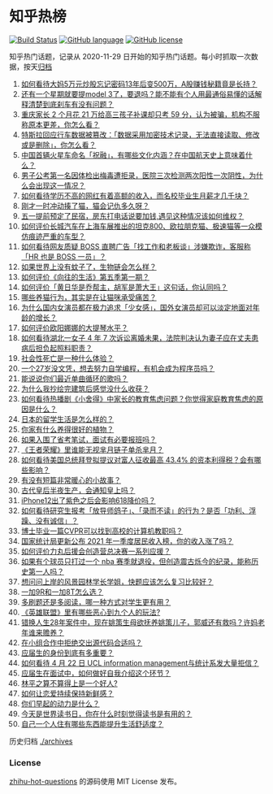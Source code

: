 # 知乎热榜
[![Build Status](https://github.com/ToWeLong/zhihu-hot-questions/workflows/CI/badge.svg)](https://github.com/ToWeLong/zhihu-hot-questions/actions)
[![GitHub language](https://img.shields.io/badge/language-golang-orange.svg)](https://golang.org/)
[![GitHub license](https://img.shields.io/github/license/ToWeLong/zhihu-hot-questions)](https://github.com/ToWeLong/zhihu-hot-questions/blob/main/LICENSE)

知乎热门话题，记录从 2020-11-29 日开始的知乎热门话题。每小时抓取一次数据，按天[归档](./archives)

<!-- BEGIN -->

1. [如何看待大妈5万元炒股忘记密码13年后变500万，A股赚钱秘籍竟是长持？](https://www.zhihu.com/question/456204254)
1. [还有一个星期就要提model 3了，要退吗？能不能有个人用最通俗易懂的话解释清楚到底刹车有没有问题？](https://www.zhihu.com/question/455848161)
1. [重庆家长 2 个月花 21 万给高三孩子补课却只考 59 分，认为被骗，机构不服称原本更差，你怎么看？](https://www.zhihu.com/question/455913315)
1. [特斯拉回应行车数据被篡改：「数据采用加密技术记录，无法直接读取、修改或是删除」，你怎么看？](https://www.zhihu.com/question/456167786)
1. [中国首辆火星车命名「祝融」，有哪些文化内涵？在中国航天史上意味着什么？](https://www.zhihu.com/question/456258477)
1. [男子公考第一名因体检出梅毒遭拒录，医院三次检测两次阳性一次阴性，为什么会出现这一情况？](https://www.zhihu.com/question/456145202)
1. [如何看待学历不高的网红有着高额的收入，而名校毕业生月薪才几千块？](https://www.zhihu.com/question/456187768)
1. [刚才一时冲动揍了猫，猫会记仇多久呀？](https://www.zhihu.com/question/437367035)
1. [五一提前预定了民宿，房东打电话说要加钱,遇见这种情况该如何维权？](https://www.zhihu.com/question/453844788)
1. [如何评价长城汽车在上海车展推出的坦克800、欧拉朋克猫、极速猫等一众模仿痕迹严重的车型？](https://www.zhihu.com/question/456039131)
1. [如何看待网友质疑 BOSS 直聘广告「找工作和老板谈」涉嫌欺诈，客服称「HR 也是 BOSS 一员」？](https://www.zhihu.com/question/456125660)
1. [如果世界上没有蚊子了，生物链会怎么样？](https://www.zhihu.com/question/455684030)
1. [如何评价《向往的生活》第五季第一期？](https://www.zhihu.com/question/456150903)
1. [如何评价「黄日华是乔帮主，胡军是萧大王」这句话，你认同吗？](https://www.zhihu.com/question/455951976)
1. [哪些养猫行为，其实是在让猫咪承受痛苦？](https://www.zhihu.com/question/420597938)
1. [为什么国内女演员都在极力追求「少女感」，国外女演员却可以淡定地面对年龄的增长？](https://www.zhihu.com/question/325351861)
1. [如何评价欧阳娜娜的大提琴水平？](https://www.zhihu.com/question/24905791)
1. [如何看待湖北一女子 4 年 7 次诉讼离婚未果，法院判决认为妻子应在丈夫患病后担负起照料职责？](https://www.zhihu.com/question/456094188)
1. [社会性死亡是一种什么体验？](https://www.zhihu.com/question/310614571)
1. [一个27岁没文凭，想去努力自学编程，有机会成为程序员吗？](https://www.zhihu.com/question/277383605)
1. [能说说你们最近单曲循环的歌吗？](https://www.zhihu.com/question/455677570)
1. [为什么我抄绘完建筑后感觉没什么收获？](https://www.zhihu.com/question/453236749)
1. [如何看待热播剧《小舍得》中家长的教育焦虑问题？你觉得家庭教育焦虑的原因是什么？](https://www.zhihu.com/question/454777706)
1. [日本的留学生活是怎么样的？](https://www.zhihu.com/question/20472563)
1. [你家有什么养得很好的植物？](https://www.zhihu.com/question/451983875)
1. [如果入围了省考笔试，面试有必要报班吗？](https://www.zhihu.com/question/452231500)
1. [《王者荣耀》里谁能无视芈月链子单杀芈月？](https://www.zhihu.com/question/454757365)
1. [如何看待美国总统拜登拟提议对富人征收最高 43.4% 的资本利得税？会有哪些影响？](https://www.zhihu.com/question/456062682)
1. [有没有短篇非常暖心的小故事？](https://www.zhihu.com/question/300423645)
1. [古代皇后半夜生产，会通知皇上吗？](https://www.zhihu.com/question/455204116)
1. [iPhone12出了紫色之后会影响618降价吗？](https://www.zhihu.com/question/455722908)
1. [如何看待研究生报考「放导师鸽子」、「录而不读」的行为？是否「功利、浮躁、没有诚信」？](https://www.zhihu.com/question/455928742)
1. [博士毕业一篇CVPR可以找到高校的计算机教职吗？](https://www.zhihu.com/question/448134304)
1. [国家统计局更新公布 2021 年一季度居民收入榜，你的收入涨了吗？](https://www.zhihu.com/question/456085954)
1. [如何评价力丸后援会创造营总决赛一系列应援？](https://www.zhihu.com/question/456222570)
1. [如果有个球员只打过一个 nba 赛季就退役，但创造震古烁今的纪录，能称历史第一人吗？](https://www.zhihu.com/question/452486283)
1. [想问问上岸的风景园林学长学姐，快题应该怎么复习比较好？](https://www.zhihu.com/question/451863252)
1. [一加9R和一加8T怎么选？](https://www.zhihu.com/question/454774137)
1. [多刷题还是多阅读，哪一种方式对学生更有用？](https://www.zhihu.com/question/455779531)
1. [《英雄联盟》里有哪些恶心到九个人的玩法?](https://www.zhihu.com/question/454442754)
1. [错换人生28年案件中，现在姚策生母欲抚养姚策儿子，郭威还有救吗？许妈老年谁来赡养？](https://www.zhihu.com/question/455920156)
1. [在小组合作中拒绝交出源代码合适吗？](https://www.zhihu.com/question/456100965)
1. [应届生的身份到底有多重要？](https://www.zhihu.com/question/386115358)
1. [如何看待 4 月 22 日 UCL information management与统计系发大量拒信？](https://www.zhihu.com/question/456028982)
1. [应届生在面试中，如何做好自我介绍这个环节？](https://www.zhihu.com/question/22258620)
1. [林平之算不算得上是一个好人?](https://www.zhihu.com/question/453811630)
1. [如何让恋爱持续保持新鲜感？](https://www.zhihu.com/question/449815293)
1. [你们早起的动力是什么？](https://www.zhihu.com/question/452919710)
1. [今天是世界读书日，你在什么时刻觉得读书是有用的？](https://www.zhihu.com/question/456081483)
1. [自己一个人住有哪些东西能提升生活舒适度？](https://www.zhihu.com/question/48320274)

<!-- END -->

历史归档 [./archives](./archives)


### License
[zhihu-hot-questions](https://github.com/towelong/zhihu-hot-questions) 的源码使用 MIT License 发布。